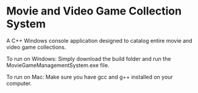 # Movie and Video Game Collection System
 A C++ Windows console application designed to catalog entire movie and video game collections.

To run on Windows:
Simply download the build folder and run the MovieGameManagementSystem.exe file.

To run on Mac:
Make sure you have gcc and g++ installed on your computer.
